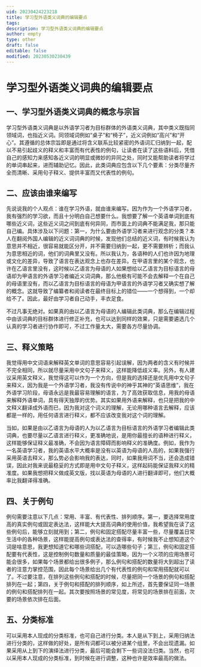 ```yaml
---
uid: 20230424223218
title: 学习型外语类义词典的编辑要点
tags: 
description: 学习型外语类义词典的编辑要点
author: empty
type: other
draft: false
editable: false
modified: 20230530230439
---
```


# 学习型外语类义词典的编辑要点

## 一、学习型外语类义词典的概念与宗旨

学习型外语类义词典是以外语学习者为目标群体的外语类义词典，其中类义既指同领域词，也指近义词。同领域词例如“桌子”和“椅子”，近义词例如“高兴”和“开心”。其遵循的总体宗旨即是通过将含义联系比较紧密的外语词汇归纳到一起，配以不易引起歧义的释义和丰富而有代表性的例句，让读者在读了这些语料后，凭借自己的感知力来感知各近义词的明显或微妙的异同之处，同时又能帮助读者将学过的单词串起来，进而辅助记忆。因此，此类词典应包含以下几个要素：分类尽量齐全而清晰、采用句子释义、提供丰富而又代表性的例句。

## 二、应该由谁来编写

先说说我的个人观点：谁在学习外语，就由谁来编写。因为作为一个外语学习者，我有强烈的学习欲，而且十分明白自己想要什么。我想要了解一个英语单词到底有哪些近义词，这些近义词之间到底有何异同，而市面上的词典不能满足我，那只能自己编。具体涉及以下问题：第一，为什么要由外语学习者来进行观念的分类？本人在翻阅外国人编辑的近义词词典的时候，发现他们总结的近义词，有时候我认为意思并不相近，很容易就能区分开，并不需要归纳到一起，更不需要辨析；而我认为意思相近的词，他们的词典里又没有。所以我认为，各语种的人们也许因为地理或文化的差异，导致了语言在表达观念上也存在差异。在甲语言里的某个观念，也许在乙语言里没有，这时候以乙语言为母语的人如果想给以乙语言为目标语言的母语却为甲语言的外语学习者编近义词词典，那么他极有可能不会去解释一个在自己的母语里没有，而以乙语言为目标语言的母语为甲语言的外语学习者又确实想了解的概念。这就导致了编纂者和阅读者在最终目标上的错位——一个想得到，一个却给不了。因此，最好由学习者自己动手，丰衣足食。

不过凡事无绝对。如果真的由以乙语言为母语的人编辑此类词典，那么在编辑过程中由该词典的目标群体进行修正补充，也可以达到同样的效果，只是需要遴选几个认真的学习者进行协作即可，不过工作量太大，需要各方尽量协调。

## 三、释义策略

我觉得用中文词语来解释英文单词的意思容易引起误解，因为两者的含义有时候并不完全相同，所以就尽量采用中文句子来释义，这样能降低歧义率。另外，有人建议采用英文释义，我觉得这可以作为一个方向，但是我的选择还是优先用中文句子来释义，因为我是一个外语学习者，我没有传说中的神乎其神的“英语思维”，我在外语学习阶段，母语永远是我最容易理解的语言，为了高效获取信息，用我的母语来解释外语单词，具有得天独厚的优势。其实如果用外语来解释，也只是把我的中文释义翻译成外语而已，因为我对这个词义的理解，无论用哪种语言去解释，应该都是一样的，用任何语言进行释义，都不应该改变我对这个词的理解。

当如，如果是由以乙语言为母语的人为以乙语言为目标语言的外语学习者编辑此类词典，也要尽量以乙语言进行释义，更准确地说，是用你最擅长的语种进行释义，这样能够保证释义最准确，不会因为语言障碍而影响释义的准确度。例如，我作为一名英语学习者，我的英语水平大概率是没有以英语为母语的人高的，如果我强行采用英语去释义，那么势必会影响我的表达，同时，如果我用词不当，还会造成错误，因此对我来说最稳妥的方式即是用中文句子释义，这样起码能保证我释义的精准度。如果我想把释义做成英文版，找以英语为母语的人进行翻译即可，他们大概率比我翻译得准确。

## 四、关于例句

例句需要注意以下几点：常用、丰富、有代表性、排列顺序。第一，要选择常用度高的真实例句或固定表达法，这样能大大提高词典的使用价值，我希望我在读了这些例句后，能够立刻就用到；第二，例句和固定搭配尽量丰富一些，尽量覆盖日常生活中的各种场景，这样能提高例句或表达法的查得率，有时候我不止想知道这个词是啥意思，我更想知道它和哪些词搭配，可以造哪些句子；第三，例句和固定搭配要有代表性，这是控制例句数量和质量的最佳策略，因为一个义项的应用场景可能会很多，如果每个场景都给出很多例子，那么例句和搭配的数量将大到超出了读者的注意力掌控范围，因此每个场景给出几个有代表性的例句和常用搭配就可以了。不过要注意，在排列这些例句和搭配的时候，尽量把同一个场景的例句和搭配排列在一起；第四，关于例句和搭配的排列顺序，如上所述，首先要保证同一场景的例句和搭配排列在一起。其次要按照场景的常见度，将常见的场景排在前面，次要的场景依次排在后面。

## 五、分类标准

可以采用本人现成的分类标准，也可自己进行分类。本人是从下到上，采用归纳法进行分类的，这样做的好处，是所有词都可以被分进某个组里，不会出现遗漏。如果采用从上到下的演绎法进行分类，最后可能会剩下一些词没法归类。当然，也可以采用本人现成的分类标准，到时候在进行调整，这种也许是效率最高的做法。
